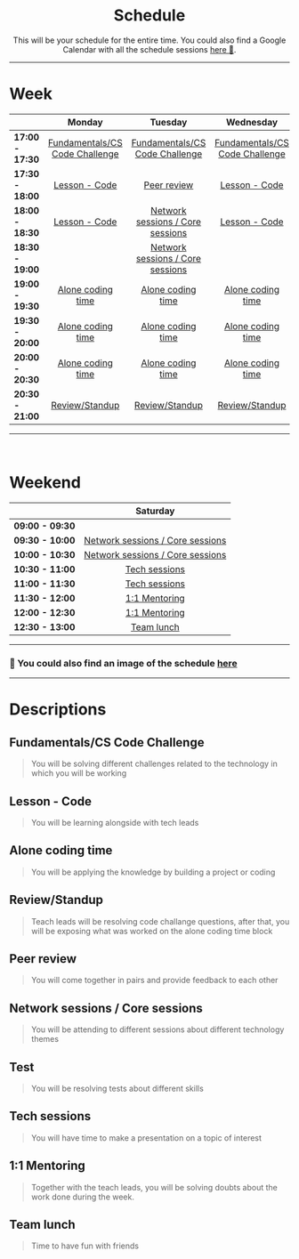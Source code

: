 <h1 align="center">Schedule</h1>
<p align="center">This will be your schedule for the entire time. You could also find a Google Calendar with all the schedule sessions  <a href="https://calendar.google.com/calendar/u/1?cid=Y190aTllaXNuazExaGhsNXRrOHZvNHRkdGs3MEBncm91cC5jYWxlbmRhci5nb29nbGUuY29t">here 📅</a>.</p>

------

# Week

|               		|             Monday             	|              Tuesday             	|            Wednesday           	|            Thursday            	|       Friday      	|
|:------------------	|:------------------------------:	|:--------------------------------:	|:------------------------------:	|:------------------------------:	|:-----------------:	|
| **17:00 - 17:30** 	| [Fundamentals/CS Code Challenge](#fundamentalscs-code-challange) 	|  [Fundamentals/CS Code Challenge](#fundamentalscs-code-challange)  	| [Fundamentals/CS Code Challenge](#fundamentalscs-code-challange) 	| [Fundamentals/CS Code Challenge](#fundamentalscs-code-challange) 	|                   	|
| **17:30 - 18:00** 	|          [Lesson - Code](#lesson---code)         	|            [Peer review](#peer-review)           	|          [Lesson - Code](#lesson---code)         	|           [Peer review](#peer-review)          	| [Alone coding time](#alone-coding-time) 	|
| **18:00 - 18:30** 	|          [Lesson - Code](#lesson---code)         	| [Network sessions / Core sessions](#network-sessions--core-sessions) 	|          [Lesson - Code](#lesson---code)         	|          [Lesson - Code](#lesson---code)         	| [Alone coding time](#alone-coding-time) 	|
| **18:30 - 19:00** 	|                                	| [Network sessions / Core sessions](#network-sessions--core-sessions) 	|                                	|                                	|   [Test](#test)   	|
| **19:00 - 19:30** 	|        [Alone coding time](#alone-coding-time)       	|         [Alone coding time](#alone-coding-time)        	|        [Alone coding time](#alone-coding-time)       	|        [Alone coding time](#alone-coding-time)       	|   [Test](#test)   	|
| **19:30 - 20:00** 	|        [Alone coding time](#alone-coding-time)       	|         [Alone coding time](#alone-coding-time)        	|        [Alone coding time](#alone-coding-time)       	|        [Alone coding time](#alone-coding-time)       	|      	|
| **20:00 - 20:30** 	|        [Alone coding time](#alone-coding-time)       	|         [Alone coding time](#alone-coding-time)        	|        [Alone coding time](#alone-coding-time)       	|        [Alone coding time](#alone-coding-time)       	|      	|
| **20:30 - 21:00** 	|         [Review/Standup](#reviewstandup)         	|          [Review/Standup](#reviewstandup)          	|         [Review/Standup](#reviewstandup)         	|         [Review/Standup](#reviewstandup)         	|         	|

------

<br>

# Weekend

|               		|     Saturday     	|
|:-----------------:	|:----------------:	|
| **09:00 - 09:30** 	|                  	|
| **09:30 - 10:00** 	| [Network sessions / Core sessions](#network-sessions--core-sessions) 	|
| **10:00 - 10:30** 	| [Network sessions / Core sessions](#network-sessions--core-sessions) 	|
| **10:30 - 11:00** 	|   [Tech sessions](#tech-sessions)   	|
| **11:00 - 11:30** 	|   [Tech sessions](#tech-sessions)   	|
| **11:30 - 12:00** 	|   [1:1 Mentoring](#11-mentoring)  	|
| **12:00 - 12:30** 	|   [1:1 Mentoring](#11-mentoring)  	|
| **12:30 - 13:00** 	|    [Team lunch](#team-lunch)    	|

------

### 📅 You could also find an image of the schedule [here](../assets/schedule/0_schedule_2021.png)
 
---

# Descriptions

## Fundamentals/CS Code Challenge
> You will be solving different challenges related to the technology in which you will be working

## Lesson - Code
> You will be learning alongside with tech leads

## Alone coding time
> You will be applying the knowledge by building a project or coding 

## Review/Standup
> Teach leads will be resolving code challange questions, after that, you will be exposing what was worked on the alone coding time block

## Peer review
> You will come together in pairs and provide feedback to each other

## Network sessions / Core sessions
> You will be attending to different sessions about different technology themes

## Test
> You will be resolving tests about different skills

## Tech sessions
> You will have time to make a presentation on a topic of interest

## 1:1 Mentoring
> Together with the teach leads, you will be solving doubts about the work done during the week.

## Team lunch
> Time to have fun with friends